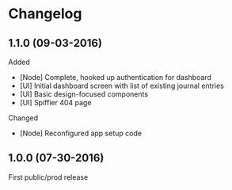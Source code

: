 # Changelog

## 1.1.0 (09-03-2016)
Added
- [Node] Complete, hooked up authentication for dashboard
- [UI] Initial dashboard screen with list of existing journal entries
- [UI] Basic design-focused components
- [UI] Spiffier 404 page

Changed
- [Node] Reconfigured app setup code

## 1.0.0 (07-30-2016)

First public/prod release
